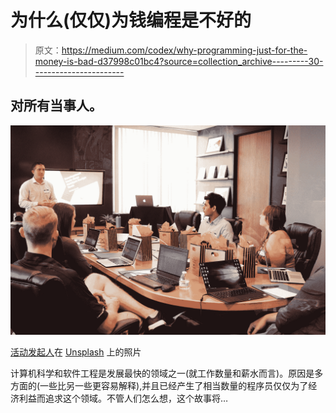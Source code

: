 # 为什么(仅仅)为钱编程是不好的

> 原文：<https://medium.com/codex/why-programming-just-for-the-money-is-bad-d37998c01bc4?source=collection_archive---------30----------------------->

## 对所有当事人。

![](img/d0fc70c6e07e21d5602ffb42ebda6cd5.png)

[活动发起人](https://unsplash.com/@campaign_creators?utm_source=medium&utm_medium=referral)在 [Unsplash](https://unsplash.com?utm_source=medium&utm_medium=referral) 上的照片

计算机科学和软件工程是发展最快的领域之一(就工作数量和薪水而言)。原因是多方面的(一些比另一些更容易解释),并且已经产生了相当数量的程序员仅仅为了经济利益而追求这个领域。不管人们怎么想，这个故事将…